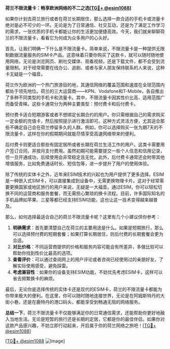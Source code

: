 **荷兰不限流量卡：畅享欧洲网络的不二之选[[TG💪+ @esim1088](https://t.me/s/esim1088)]**

如果你计划去荷兰旅行或者在荷兰长期居住，那么选择一款合适的手机卡或流量卡绝对是必不可少的一环。无论是为了日常通信、社交互动，还是为了满足工作学习的需求，一张优质的手机卡都能让你的生活更加便捷高效。今天，我们就来聊聊荷兰的不限流量卡，看看它为何成为众多用户的心头好。

首先，让我们明确一下什么是不限流量卡。简单来说，不限流量卡是一种提供无限制数据流量服务的SIM卡产品。这意味着只要你购买了这款卡，就可以随时随地使用网络，无论是浏览网页、刷社交媒体、观看视频，还是下载文件，都不会受到流量限制。对于经常需要在线办公、追剧、或者与家人朋友保持联系的人来说，这种卡无疑是一个福音。

荷兰作为欧洲的一个热门旅游目的地，其通信网络的覆盖范围和速度在全球范围内都处于领先地位。荷兰的三大运营商——KPN、Vodafone和T-Mobile，各自推出了多种不同类型的手机卡和流量卡。其中，不限流量卡因其性价比高、适用范围广而备受青睐。这些卡通常分为两种主要类型：预付费卡和后付费卡。

预付费卡适合短期游客或者不想绑定长期合约的用户。你只需根据自己的需求购买一定金额的充值卡，然后按照提示进行激活即可。这种方式灵活方便，尤其适合那些不确定自己会在荷兰停留多久的人群。例如，你可以选择购买一张为期7天的不限流量卡，这样在你的假期期间就能尽情享受高速网络带来的便利。

后付费卡则更适合那些有固定居所或者长期在荷兰生活工作的用户。这类卡需要用户签订合同，并按月支付费用。虽然初期可能需要提交一些个人信息和信用记录，但一旦开通成功，后续使用会非常稳定且无忧。此外，后付费卡通常还会附带其他增值服务，比如免费通话时长、短信包等，进一步提升了用户的使用体验。

除了传统的实体卡之外，近年来ESIM技术的兴起也为用户提供了更多选择。ESIM是一种嵌入式SIM卡，可以直接集成到设备中，无需更换物理卡片。这对于经常需要更换国家或地区旅行的用户来说，无疑是一大福音。通过ESIM，你可以轻松切换不同的运营商和服务套餐，而无需担心繁琐的换卡流程。目前，许多国际知名的手机品牌如苹果、三星等都已经支持ESIM功能，这也让这一技术变得越来越普及。

那么，如何选择最适合自己的荷兰不限流量卡呢？这里有几个小建议供你参考：

1. **明确需求**：首先要清楚自己在荷兰的主要用途是什么。如果是短期旅行，那么可以选择预付费的短期套餐；如果打算长期居住，则后付费的长期套餐会更为合适。
2. **对比价格**：不同运营商提供的价格和服务内容可能会有所差异，多做比较可以帮助你找到性价比最高的选项。
3. **查看评价**：可以通过查阅网上的用户评论或者咨询已经使用过的亲朋好友，了解实际使用感受，避免踩雷。
4. **考虑兼容性**：如果你的设备支持ESIM功能，不妨优先考虑ESIM卡，这样可以省去频繁换卡的麻烦。

最后，无论你是选择传统的实体卡还是现代的ESIM卡，荷兰的不限流量卡都能为你带来极大的便利。在这里，你可以随时随地连接世界，无论是在阿姆斯特丹的大街小巷，还是在鹿特丹的港口码头，都能享受到畅通无阻的网络服务。

**总结一下**，荷兰不限流量卡不仅能够满足你的日常通信需求，还能帮助你更好地融入当地生活。无论是短暂的旅行还是长期的定居，它都是你的最佳伴侣。如果你对这款产品感兴趣，不妨立即行动起来，开启属于你的荷兰网络之旅吧！[[TG💪+ @esim1088](https://t.me/s/esim1088)]

[[TG💪+ @esim1088](https://t.me/s/esim1088) ![Image](https://i.postimg.cc/4NQfJmqS/Snipaste-2025-05-13-00-14-12.png)]